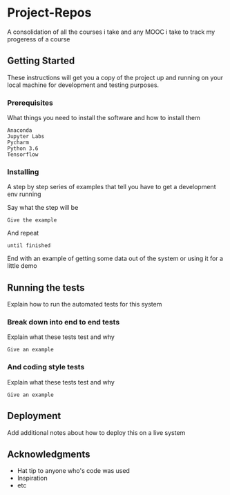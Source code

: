 # Project-Repos

A consolidation of all the courses i take and any MOOC i take to track my progeress of a course

## Getting Started

These instructions will get you a copy of the project up and running on your local machine for development and testing purposes.

### Prerequisites

What things you need to install the software and how to install them
```
Anaconda
Jupyter Labs
Pycharm
Python 3.6
Tensorflow
```

### Installing

A step by step series of examples that tell you have to get a development env running

Say what the step will be

```
Give the example
```

And repeat

```
until finished
```

End with an example of getting some data out of the system or using it for a little demo

## Running the tests

Explain how to run the automated tests for this system

### Break down into end to end tests

Explain what these tests test and why

```
Give an example
```

### And coding style tests

Explain what these tests test and why

```
Give an example
```

## Deployment

Add additional notes about how to deploy this on a live system

## Acknowledgments

* Hat tip to anyone who's code was used
* Inspiration
* etc

